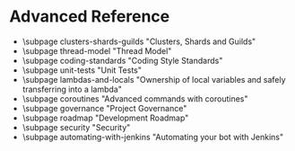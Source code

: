 # Advanced Reference

* \subpage clusters-shards-guilds "Clusters, Shards and Guilds"
* \subpage thread-model "Thread Model"
* \subpage coding-standards "Coding Style Standards"
* \subpage unit-tests "Unit Tests"
* \subpage lambdas-and-locals "Ownership of local variables and safely transferring into a lambda"
* \subpage coroutines "Advanced commands with coroutines"
* \subpage governance "Project Governance"
* \subpage roadmap "Development Roadmap"
* \subpage security "Security"
* \subpage automating-with-jenkins "Automating your bot with Jenkins"